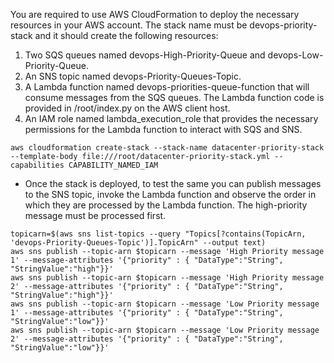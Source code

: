 You are required to use AWS CloudFormation to deploy the necessary resources in your AWS account. The stack name must be devops-priority-stack and it should create the following resources:

1. Two SQS queues named devops-High-Priority-Queue and devops-Low-Priority-Queue.
2. An SNS topic named devops-Priority-Queues-Topic.
3. A Lambda function named devops-priorities-queue-function that will consume messages from the SQS queues. The Lambda function code is provided in /root/index.py on the AWS client host.
4. An IAM role named lambda_execution_role that provides the necessary permissions for the Lambda function to interact with SQS and SNS.

```
aws cloudformation create-stack --stack-name datacenter-priority-stack --template-body file:///root/datacenter-priority-stack.yml --capabilities CAPABILITY_NAMED_IAM
```

- Once the stack is deployed, to test the same you can publish messages to the SNS topic, invoke the Lambda function and observe the order in which they are processed by the Lambda function. The high-priority message must be processed first.

```
topicarn=$(aws sns list-topics --query "Topics[?contains(TopicArn, 'devops-Priority-Queues-Topic')].TopicArn" --output text)
aws sns publish --topic-arn $topicarn --message 'High Priority message 1' --message-attributes '{"priority" : { "DataType":"String", "StringValue":"high"}}'
aws sns publish --topic-arn $topicarn --message 'High Priority message 2' --message-attributes '{"priority" : { "DataType":"String", "StringValue":"high"}}'
aws sns publish --topic-arn $topicarn --message 'Low Priority message 1' --message-attributes '{"priority" : { "DataType":"String", "StringValue":"low"}}'
aws sns publish --topic-arn $topicarn --message 'Low Priority message 2' --message-attributes '{"priority" : { "DataType":"String", "StringValue":"low"}}'
```